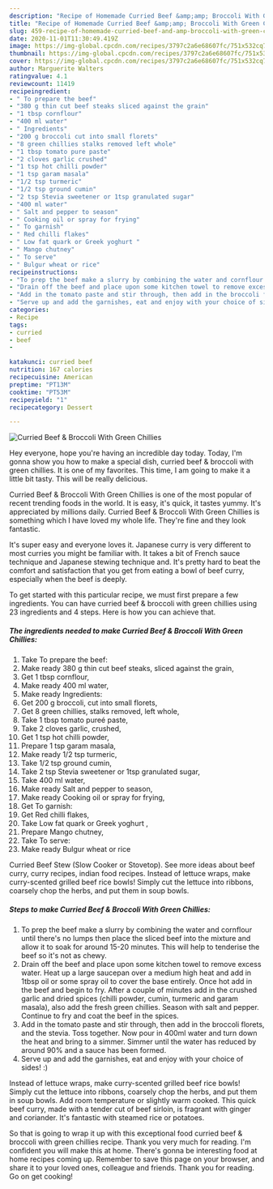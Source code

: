 ```yaml
---
description: "Recipe of Homemade Curried Beef &amp;amp; Broccoli With Green Chillies"
title: "Recipe of Homemade Curried Beef &amp;amp; Broccoli With Green Chillies"
slug: 459-recipe-of-homemade-curried-beef-and-amp-broccoli-with-green-chillies
date: 2020-11-01T11:30:49.419Z
image: https://img-global.cpcdn.com/recipes/3797c2a6e68607fc/751x532cq70/curried-beef-broccoli-with-green-chillies-recipe-main-photo.jpg
thumbnail: https://img-global.cpcdn.com/recipes/3797c2a6e68607fc/751x532cq70/curried-beef-broccoli-with-green-chillies-recipe-main-photo.jpg
cover: https://img-global.cpcdn.com/recipes/3797c2a6e68607fc/751x532cq70/curried-beef-broccoli-with-green-chillies-recipe-main-photo.jpg
author: Marguerite Walters
ratingvalue: 4.1
reviewcount: 11419
recipeingredient:
- " To prepare the beef"
- "380 g thin cut beef steaks sliced against the grain"
- "1 tbsp cornflour"
- "400 ml water"
- " Ingredients"
- "200 g broccoli cut into small florets"
- "8 green chillies stalks removed left whole"
- "1 tbsp tomato pure paste"
- "2 cloves garlic crushed"
- "1 tsp hot chilli powder"
- "1 tsp garam masala"
- "1/2 tsp turmeric"
- "1/2 tsp ground cumin"
- "2 tsp Stevia sweetener or 1tsp granulated sugar"
- "400 ml water"
- " Salt and pepper to season"
- " Cooking oil or spray for frying"
- " To garnish"
- " Red chilli flakes"
- " Low fat quark or Greek yoghurt "
- " Mango chutney"
- " To serve"
- " Bulgur wheat or rice"
recipeinstructions:
- "To prep the beef make a slurry by combining the water and cornflour until there&#39;s no lumps then place the sliced beef into the mixture and allow it to soak for around 15-20 minutes. This will help to tenderise the beef so it&#39;s not as chewy."
- "Drain off the beef and place upon some kitchen towel to remove excess water. Heat up a large saucepan over a medium high heat and add in 1tbsp oil or some spray oil to cover the base entirely. Once hot add in the beef and begin to fry. After a couple of minutes add in the crushed garlic and dried spices (chilli powder, cumin, turmeric and garam masala), also add the fresh green chillies. Season with salt and pepper. Continue to fry and coat the beef in the spices."
- "Add in the tomato paste and stir through, then add in the broccoli florets, and the stevia. Toss together. Now pour in 400ml water and turn down the heat and bring to a simmer. Simmer until the water has reduced by around 90% and a sauce has been formed."
- "Serve up and add the garnishes, eat and enjoy with your choice of sides! :)"
categories:
- Recipe
tags:
- curried
- beef
- 

katakunci: curried beef  
nutrition: 167 calories
recipecuisine: American
preptime: "PT13M"
cooktime: "PT53M"
recipeyield: "1"
recipecategory: Dessert

---
```



![Curried Beef &amp; Broccoli With Green Chillies](https://img-global.cpcdn.com/recipes/3797c2a6e68607fc/751x532cq70/curried-beef-broccoli-with-green-chillies-recipe-main-photo.jpg)

Hey everyone, hope you're having an incredible day today. Today, I'm gonna show you how to make a special dish, curried beef &amp; broccoli with green chillies. It is one of my favorites. This time, I am going to make it a little bit tasty. This will be really delicious.

Curried Beef &amp; Broccoli With Green Chillies is one of the most popular of recent trending foods in the world. It is easy, it's quick, it tastes yummy. It's appreciated by millions daily. Curried Beef &amp; Broccoli With Green Chillies is something which I have loved my whole life. They're fine and they look fantastic.

It&#39;s super easy and everyone loves it. Japanese curry is very different to most curries you might be familiar with. It takes a bit of French sauce technique and Japanese stewing technique and. It&#39;s pretty hard to beat the comfort and satisfaction that you get from eating a bowl of beef curry, especially when the beef is deeply.


To get started with this particular recipe, we must first prepare a few ingredients. You can have curried beef &amp; broccoli with green chillies using 23 ingredients and 4 steps. Here is how you can achieve that.

<!--inarticleads1-->

##### The ingredients needed to make Curried Beef &amp; Broccoli With Green Chillies:

1. Take  To prepare the beef:
1. Make ready 380 g thin cut beef steaks, sliced against the grain,
1. Get 1 tbsp cornflour,
1. Make ready 400 ml water,
1. Make ready  Ingredients:
1. Get 200 g broccoli, cut into small florets,
1. Get 8 green chillies, stalks removed, left whole,
1. Take 1 tbsp tomato pureé paste,
1. Take 2 cloves garlic, crushed,
1. Get 1 tsp hot chilli powder,
1. Prepare 1 tsp garam masala,
1. Make ready 1/2 tsp turmeric,
1. Take 1/2 tsp ground cumin,
1. Take 2 tsp Stevia sweetener or 1tsp granulated sugar,
1. Take 400 ml water,
1. Make ready  Salt and pepper to season,
1. Make ready  Cooking oil or spray for frying,
1. Get  To garnish:
1. Get  Red chilli flakes,
1. Take  Low fat quark or Greek yoghurt ,
1. Prepare  Mango chutney,
1. Take  To serve:
1. Make ready  Bulgur wheat or rice


Curried Beef Stew (Slow Cooker or Stovetop). See more ideas about beef curry, curry recipes, indian food recipes. Instead of lettuce wraps, make curry-scented grilled beef rice bowls! Simply cut the lettuce into ribbons, coarsely chop the herbs, and put them in soup bowls. 

<!--inarticleads2-->

##### Steps to make Curried Beef &amp; Broccoli With Green Chillies:

1. To prep the beef make a slurry by combining the water and cornflour until there&#39;s no lumps then place the sliced beef into the mixture and allow it to soak for around 15-20 minutes. This will help to tenderise the beef so it&#39;s not as chewy.
1. Drain off the beef and place upon some kitchen towel to remove excess water. Heat up a large saucepan over a medium high heat and add in 1tbsp oil or some spray oil to cover the base entirely. Once hot add in the beef and begin to fry. After a couple of minutes add in the crushed garlic and dried spices (chilli powder, cumin, turmeric and garam masala), also add the fresh green chillies. Season with salt and pepper. Continue to fry and coat the beef in the spices.
1. Add in the tomato paste and stir through, then add in the broccoli florets, and the stevia. Toss together. Now pour in 400ml water and turn down the heat and bring to a simmer. Simmer until the water has reduced by around 90% and a sauce has been formed.
1. Serve up and add the garnishes, eat and enjoy with your choice of sides! :)


Instead of lettuce wraps, make curry-scented grilled beef rice bowls! Simply cut the lettuce into ribbons, coarsely chop the herbs, and put them in soup bowls. Add room temperature or slightly warm cooked. This quick beef curry, made with a tender cut of beef sirloin, is fragrant with ginger and coriander. It&#39;s fantastic with steamed rice or potatoes. 

So that is going to wrap it up with this exceptional food curried beef &amp; broccoli with green chillies recipe. Thank you very much for reading. I'm confident you will make this at home. There's gonna be interesting food at home recipes coming up. Remember to save this page on your browser, and share it to your loved ones, colleague and friends. Thank you for reading. Go on get cooking!
